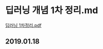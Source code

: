 # 딥러닝 개념 1차 정리.md


[딥러닝 1차정리.pdf](https://github.com/ehgud0670/TIL/files/2771278/1.pdf)



## 2019.01.18
